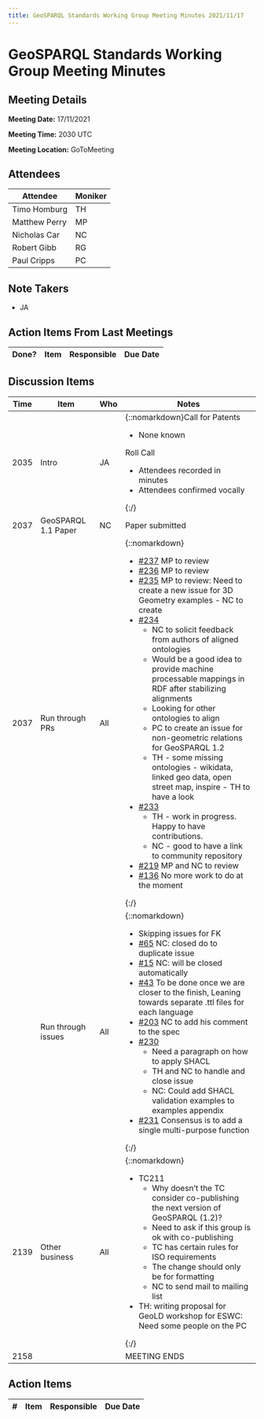 ```yaml
---
title: GeoSPARQL Standards Working Group Meeting Minutes 2021/11/17
---
```

# GeoSPARQL Standards Working Group Meeting Minutes
## Meeting Details
**Meeting Date:** 17/11/2021

**Meeting Time:** 2030 UTC

**Meeting Location:** GoToMeeting  

## Attendees

| Attendee | Moniker |
| ---- | ---- |
| Timo Homburg | TH |
| Matthew Perry | MP |
| Nicholas Car | NC |
| Robert Gibb | RG |
| Paul Cripps | PC |


## Note Takers
- JA

## Action Items From Last Meetings

| Done? | Item | Responsible | Due Date |
| ---- | ---- | ---- | --- |


## Discussion Items

| Time | Item | Who | Notes |
| ---- | ---- | ---- | ---- |
| 2035 | Intro | JA | {::nomarkdown}Call for Patents<ul><li>None known</li></ul>Roll Call<ul><li>Attendees recorded in minutes</li><li>Attendees confirmed vocally</li></ul>{:/} |
| 2037 | GeoSPARQL 1.1 Paper | NC | Paper submitted |
| 2037 | Run through PRs | All | {::nomarkdown}<ul><li>[#237](https://github.com/opengeospatial/ogc-geosparql/pull/237) MP to review</li><li>[#236](https://github.com/opengeospatial/ogc-geosparql/pull/236) MP to review</li><li>[#235](https://github.com/opengeospatial/ogc-geosparql/pull/235) MP to review: Need to create a new issue for 3D Geometry examples - NC to create</li><li>[#234](https://github.com/opengeospatial/ogc-geosparql/pull/234) <ul><li>NC to solicit feedback from authors of aligned ontologies</li><li>Would be a good idea to provide machine processable mappings in RDF after stabilizing alignments</li><li>Looking for other ontologies to align</li><li>PC to create an issue for non-geometric relations for GeoSPARQL 1.2</li><li>TH - some missing ontologies - wikidata, linked geo data, open street map, inspire - TH to have a look</li></ul></li><li>[#233](https://github.com/opengeospatial/ogc-geosparql/pull/233) <ul><li>TH - work in progress. Happy to have contributions.</li><li>NC - good to have a link to community repository</li></ul></li><li>[#219](https://github.com/opengeospatial/ogc-geosparql/pull/219) MP and NC to review</li><li>[#136](https://github.com/opengeospatial/ogc-geosparql/pull/136) No more work to do at the moment</li></ul></li></ul>{:/}   |
| <br/> | Run through issues | All | {::nomarkdown}<ul><li>Skipping issues for FK</li><li>[#65](https://github.com/opengeospatial/ogc-geosparql/issues/65) NC: closed do to duplicate issue</li><li>[#15](https://github.com/opengeospatial/ogc-geosparql/issues/15) NC: will be closed automatically</li><li>[#43](https://github.com/opengeospatial/ogc-geosparql/issues/43) To be done once we are closer to the finish, Leaning towards separate .ttl files for each language</li><li>[#203](https://github.com/opengeospatial/ogc-geosparql/issues/203) NC to add his comment to the spec</li><li>[#230](https://github.com/opengeospatial/ogc-geosparql/issues/230) <ul><li>Need a paragraph on how to apply SHACL</li><li>TH and NC to handle and close issue</li><li>NC: Could add SHACL validation examples to examples appendix</li></ul></li><li>[#231](https://github.com/opengeospatial/ogc-geosparql/issues/231) Consensus is to add a single multi-purpose function</li></ul></li></ul>{:/}   |
| 2139 | Other business | All | {::nomarkdown}<ul><li>TC211<ul><li>Why doesn’t the TC consider co-publishing the next version of GeoSPARQL (1.2)?</li><li>Need to ask if this group is ok with co-publishing</li><li>TC has certain rules for ISO requirements</li><li>The change should only be for formatting</li><li>NC to send mail to mailing list</li></ul></li><li>TH: writing proposal for GeoLD workshop for ESWC: Need some people on the PC</li></ul>{:/} |
| 2158 | | | MEETING ENDS |

## Action Items

| \# | Item | Responsible | Due Date |
| ---- | ---- | ---- | ---- |
